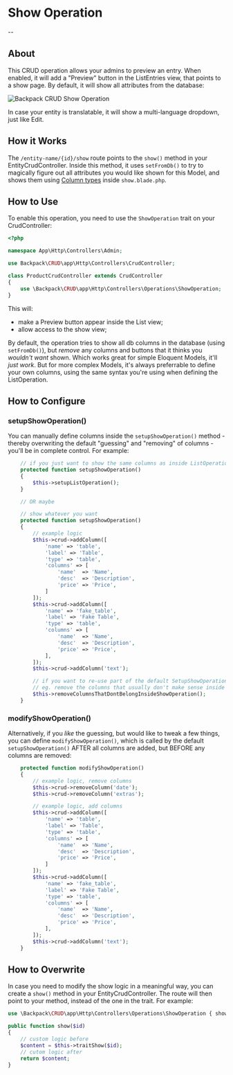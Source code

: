 # Show Operation

--

<a name="about"></a>
## About

This CRUD operation allows your admins to preview an entry. When enabled, it will add a "Preview" button in the ListEntries view, that points to a show page. By default, it will show all attributes from the database:

![Backpack CRUD Show Operation](https://backpackforlaravel.com/uploads/docs-4-0/operations/show.png)

In case your entity is translatable, it will show a multi-language dropdown, just like Edit.

<a name="how-it-works"></a>
## How it Works

The ```/entity-name/{id}/show``` route points to the ```show()``` method in your EntityCrudController. Inside this method, it uses ```setFromDb()``` to try to magically figure out all attributes you would like shown for this Model, and shows them using [Column types](/docs/{{version}}/crud-columns) inside ```show.blade.php```.

<a name="enabling"></a>
## How to Use

To enable this operation, you need to use the ```ShowOperation``` trait on your CrudController:

```php
<?php

namespace App\Http\Controllers\Admin;

use Backpack\CRUD\app\Http\Controllers\CrudController;

class ProductCrudController extends CrudController
{
    use \Backpack\CRUD\app\Http\Controllers\Operations\ShowOperation;
}
```

This will:
- make a Preview button appear inside the List view; 
- allow access to the show view;

By default, the operation tries to show all db columns in the database (using ```setFromDb()```), but _remove_ any columns and buttons that it thinks you _wouldn't want_ shown. Which works great for simple Eloquent Models, it'll _just work_. But for more complex Models, it's always preferrable to define your own columns, using the same syntax you're using when defining the ListOperation.


<a name="configuring"></a>
## How to Configure

### setupShowOperation()

You can manually define columns inside the ```setupShowOperation()``` method - thereby overwriting the default "guessing" and "removing" of columns - you'll be in complete control. For example:

```php
    // if you just want to show the same columns as inside ListOperation
    protected function setupShowOperation()
    {
        $this->setupListOperation();
    }

    // OR maybe

    // show whatever you want
    protected function setupShowOperation()
    {
        // example logic
        $this->crud->addColumn([
            'name' => 'table',
            'label' => 'Table',
            'type' => 'table',
            'columns' => [
                'name'  => 'Name',
                'desc'  => 'Description',
                'price' => 'Price',
            ]
        ]);
        $this->crud->addColumn([
            'name' => 'fake_table',
            'label' => 'Fake Table',
            'type' => 'table',
            'columns' => [
                'name'  => 'Name',
                'desc'  => 'Description',
                'price' => 'Price',
            ],
        ]);
        $this->crud->addColumn('text');

        // if you want to re-use part of the default SetupShowOperation logic, you can do that
        // eg. remove the columns that usually don't make sense inside the Show operation
        $this->removeColumnsThatDontBelongInsideShowOperation();
    }
```

### modifyShowOperation()

Alternatively, if you _like_ the guessing, but would like to tweak a few things, you can define `modifyShowOperation()`, which is called by the default `setupShowOperation()` AFTER all columns are added, but BEFORE any columns are removed:

```php
    protected function modifyShowOperation()
    {
        // example logic, remove columns
        $this->crud->removeColumn('date');
        $this->crud->removeColumn('extras');

        // example logic, add columns
        $this->crud->addColumn([
            'name' => 'table',
            'label' => 'Table',
            'type' => 'table',
            'columns' => [
                'name'  => 'Name',
                'desc'  => 'Description',
                'price' => 'Price',
            ]
        ]);
        $this->crud->addColumn([
            'name' => 'fake_table',
            'label' => 'Fake Table',
            'type' => 'table',
            'columns' => [
                'name'  => 'Name',
                'desc'  => 'Description',
                'price' => 'Price',
            ],
        ]);
        $this->crud->addColumn('text');
    }
```

<a name="how-to-overwrite"></a>
## How to Overwrite

In case you need to modify the show logic in a meaningful way, you can create a ```show()``` method in your EntityCrudController. The route will then point to your method, instead of the one in the trait. For example:

```php
use \Backpack\CRUD\app\Http\Controllers\Operations\ShowOperation { show as traitShow; }

public function show($id)
{
    // custom logic before
    $content = $this->traitShow($id);
    // cutom logic after
    return $content;
}
```
